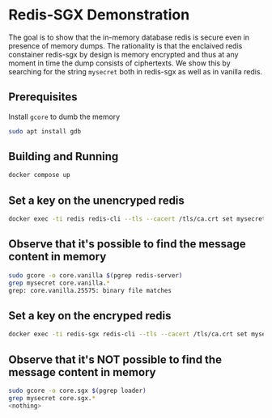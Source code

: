 # Redis-SGX Demonstration

The goal is to show that the in-memory database redis is secure even in presence of memory dumps. The rationality is that the enclaived redis constainer redis-sgx by design is memory encrypted and thus at any moment in time the dump consists of ciphertexts. We show this by searching for the string `mysecret` both in redis-sgx as well as in vanilla redis.

## Prerequisites
Install `gcore` to dumb the memory
```sh
sudo apt install gdb
```

## Building and Running

```sh
docker compose up
```

## Set a key on the unencryped redis

```sh
docker exec -ti redis redis-cli --tls --cacert /tls/ca.crt set mysecret red
```


## Observe that it's possible to find the message content in memory

```sh
sudo gcore -o core.vanilla $(pgrep redis-server)
grep mysecret core.vanilla.*
grep: core.vanilla.25575: binary file matches
```

## Set a key on the encryped redis

```sh
docker exec -ti redis-sgx redis-cli --tls --cacert /tls/ca.crt set mysecret red
```

## Observe that it's NOT possible to find the message content in memory

```sh
sudo gcore -o core.sgx $(pgrep loader)
grep mysecret core.sgx.*
<nothing>
```
